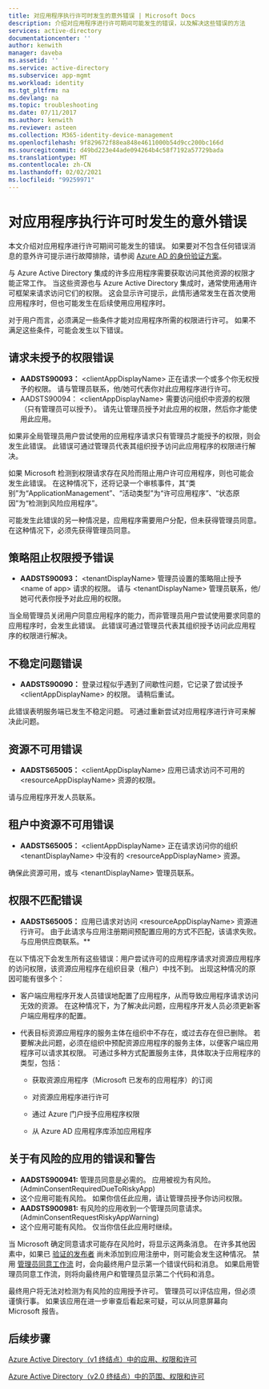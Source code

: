 ```yaml
---
title: 对应用程序执行许可时发生的意外错误 | Microsoft Docs
description: 介绍对应用程序进行许可期间可能发生的错误，以及解决这些错误的方法
services: active-directory
documentationcenter: ''
author: kenwith
manager: daveba
ms.assetid: ''
ms.service: active-directory
ms.subservice: app-mgmt
ms.workload: identity
ms.tgt_pltfrm: na
ms.devlang: na
ms.topic: troubleshooting
ms.date: 07/11/2017
ms.author: kenwith
ms.reviewer: asteen
ms.collection: M365-identity-device-management
ms.openlocfilehash: 9f829672f88ea848e4611000b54d9cc200bc166d
ms.sourcegitcommit: d49bd223e44ade094264b4c58f7192a57729bada
ms.translationtype: MT
ms.contentlocale: zh-CN
ms.lasthandoff: 02/02/2021
ms.locfileid: "99259971"
---
```

# <a name="unexpected-error-when-performing-consent-to-an-application"></a>对应用程序执行许可时发生的意外错误

本文介绍对应用程序进行许可期间可能发生的错误。 如果要对不包含任何错误消息的意外许可提示进行故障排除，请参阅 [Azure AD 的身份验证方案](../develop/authentication-vs-authorization.md)。

与 Azure Active Directory 集成的许多应用程序需要获取访问其他资源的权限才能正常工作。 当这些资源也与 Azure Active Directory 集成时，通常使用通用许可框架来请求访问它们的权限。 这会显示许可提示，此情形通常发生在首次使用应用程序时，但也可能发生在后续使用应用程序时。

对于用户而言，必须满足一些条件才能对应用程序所需的权限进行许可。 如果不满足这些条件，可能会发生以下错误。

## <a name="requesting-not-authorized-permissions-error"></a>请求未授予的权限错误
* **AADSTS90093：** &lt;clientAppDisplayName&gt; 正在请求一个或多个你无权授予的权限。 请与管理员联系，他/她可代表你对此应用程序进行许可。
* AADSTS90094：  &lt;clientAppDisplayName&gt; 需要访问组织中资源的权限（只有管理员可以授予）。 请先让管理员授予对此应用的权限，然后你才能使用此应用。

如果非全局管理员用户尝试使用的应用程序请求只有管理员才能授予的权限，则会发生此错误。 此错误可通过管理员代表其组织授予访问此应用程序的权限进行解决。

如果 Microsoft 检测到权限请求存在风险而阻止用户许可应用程序，则也可能会发生此错误。 在这种情况下，还将记录一个审核事件，其“类别”为“ApplicationManagement”、“活动类型”为“许可应用程序”、“状态原因”为“检测到风险应用程序”。

可能发生此错误的另一种情况是，应用程序需要用户分配，但未获得管理员同意。 在这种情况下，必须先获得管理员同意。   

## <a name="policy-prevents-granting-permissions-error"></a>策略阻止权限授予错误
* **AADSTS90093：** &lt;tenantDisplayName&gt; 管理员设置的策略阻止授予 &lt;name of app&gt; 请求的权限。 请与 &lt;tenantDisplayName&gt; 管理员联系，他/她可代表你授予对此应用的权限。

当全局管理员关闭用户同意应用程序的能力，而非管理员用户尝试使用要求同意的应用程序时，会发生此错误。 此错误可通过管理员代表其组织授予访问此应用程序的权限进行解决。

## <a name="intermittent-problem-error"></a>不稳定问题错误
* **AADSTS90090：** 登录过程似乎遇到了间歇性问题，它记录了尝试授予 &lt;clientAppDisplayName&gt; 的权限。 请稍后重试。

此错误表明服务端已发生不稳定问题。 可通过重新尝试对应用程序进行许可来解决此问题。

## <a name="resource-not-available-error"></a>资源不可用错误
* **AADSTS65005：** &lt;clientAppDisplayName&gt; 应用已请求访问不可用的 &lt;resourceAppDisplayName&gt; 资源的权限。 

请与应用程序开发人员联系。

##  <a name="resource-not-available-in-tenant-error"></a>租户中资源不可用错误
* **AADSTS65005：** &lt;clientAppDisplayName&gt; 正在请求访问你的组织 &lt;tenantDisplayName&gt; 中没有的 &lt;resourceAppDisplayName&gt; 资源。 

确保此资源可用，或与 &lt;tenantDisplayName&gt; 管理员联系。

## <a name="permissions-mismatch-error"></a>权限不匹配错误
* **AADSTS65005：** 应用已请求对访问 &lt;resourceAppDisplayName&gt; 资源进行许可。 由于此请求与应用注册期间预配置应用的方式不匹配，该请求失败。 与应用供应商联系。**

在以下情况下会发生所有这些错误：用户尝试许可的应用程序请求对资源应用程序的访问权限，该资源应用程序在组织目录（租户）中找不到。 出现这种情况的原因可能有很多个：

-   客户端应用程序开发人员错误地配置了应用程序，从而导致应用程序请求访问无效的资源。 在这种情况下，为了解决此问题，应用程序开发人员必须更新客户端应用程序的配置。

-   代表目标资源应用程序的服务主体在组织中不存在，或过去存在但已删除。 若要解决此问题，必须在组织中预配资源应用程序的服务主体，以便客户端应用程序可以请求其权限。 可通过多种方式配置服务主体，具体取决于应用程序的类型，包括：

    -   获取资源应用程序（Microsoft 已发布的应用程序）的订阅

    -   对资源应用程序进行许可

    -   通过 Azure 门户授予应用程序权限

    -   从 Azure AD 应用程序库添加应用程序

## <a name="risky-app-error-and-warning"></a>关于有风险的应用的错误和警告
* **AADSTS900941:** 管理员同意是必需的。 应用被视为有风险。 (AdminConsentRequiredDueToRiskyApp)
* 这个应用可能有风险。 如果你信任此应用，请让管理员授予你访问权限。
* **AADSTS900981:** 有风险的应用收到一个管理员同意请求。 (AdminConsentRequestRiskyAppWarning)
* 这个应用可能有风险。 仅当你信任此应用时继续。

当 Microsoft 确定同意请求可能存在风险时，将显示这两条消息。 在许多其他因素中，如果已 [验证的发布者](../develop/publisher-verification-overview.md) 尚未添加到应用注册中，则可能会发生这种情况。 禁用 [管理员同意工作流](configure-admin-consent-workflow.md) 时，会向最终用户显示第一个错误代码和消息。 如果启用管理员同意工作流，则将向最终用户和管理员显示第二个代码和消息。 

最终用户将无法对检测为有风险的应用授予许可。 管理员可以评估应用，但必须谨慎行事。 如果该应用在进一步审查后看起来可疑，可以从同意屏幕向 Microsoft 报告。 

## <a name="next-steps"></a>后续步骤 

[Azure Active Directory（v1 终结点）中的应用、权限和许可](../develop/quickstart-register-app.md)<br>

[Azure Active Directory（v2.0 终结点）中的范围、权限和许可](../develop/v2-permissions-and-consent.md)